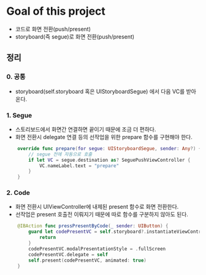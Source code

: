 # Goal of this project  
- 코드로 화면 전환(push/present)
- storyboard(즉 segue)로 화면 전환(push/present) 

## 정리
### 0. 공통  
- storyboard(self.storyboard 혹은 UIStoryboardSegue) 에서 다음 VC를 받아온다.  

### 1. Segue  
- 스토리보드에서 화면간 연결하면 끝이기 때문에 조금 더 편하다.
- 화면 전환시 delegate 연결 등의 선작업을 위한 prepare 함수를 구현해야 한다.  
```swift
    override func prepare(for segue: UIStoryboardSegue, sender: Any?) {
        // segue 전에 자동으로 호출
        if let VC = segue.destination as? SeguePushViewController {
            VC.nameLabel.text = "prepare"
        }
    }
```

### 2. Code
- 화면 전환시 UIViewController에 내제된 present 함수로 화면 전환한다.
- 선작업은 present 호출전 이뤄지기 때문에 따로 함수를 구분하지 않아도 된다.  
```swift
    @IBAction func pressPresentByCode(_ sender: UIButton) {
        guard let codePresentVC = self.storyboard?.instantiateViewController(withIdentifier: "CodePresentViewController") as? CodePresentViewController else {
            return
        }
        codePresentVC.modalPresentationStyle = .fullScreen
        codePresentVC.delegate = self
        self.present(codePresentVC, animated: true)
    }
```
